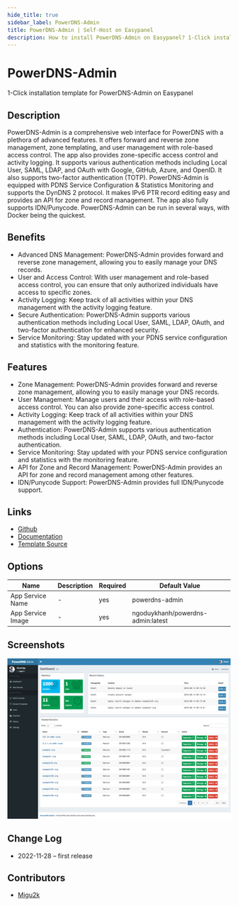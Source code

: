 ```yaml
---
hide_title: true
sidebar_label: PowerDNS-Admin
title: PowerDNS-Admin | Self-Host on Easypanel
description: How to install PowerDNS-Admin on Easypanel? 1-Click installation template for PowerDNS-Admin on Easypanel
---
```


<!-- generated -->

# PowerDNS-Admin

1-Click installation template for PowerDNS-Admin on Easypanel

## Description

PowerDNS-Admin is a comprehensive web interface for PowerDNS with a plethora of advanced features. It offers forward and reverse zone management, zone templating, and user management with role-based access control. The app also provides zone-specific access control and activity logging. It supports various authentication methods including Local User, SAML, LDAP, and OAuth with Google, GitHub, Azure, and OpenID. It also supports two-factor authentication (TOTP). PowerDNS-Admin is equipped with PDNS Service Configuration &amp; Statistics Monitoring and supports the DynDNS 2 protocol. It makes IPv6 PTR record editing easy and provides an API for zone and record management. The app also fully supports IDN/Punycode. PowerDNS-Admin can be run in several ways, with Docker being the quickest.

## Benefits

- Advanced DNS Management: PowerDNS-Admin provides forward and reverse zone management, allowing you to easily manage your DNS records.
- User and Access Control: With user management and role-based access control, you can ensure that only authorized individuals have access to specific zones.
- Activity Logging: Keep track of all activities within your DNS management with the activity logging feature.
- Secure Authentication: PowerDNS-Admin supports various authentication methods including Local User, SAML, LDAP, OAuth, and two-factor authentication for enhanced security.
- Service Monitoring: Stay updated with your PDNS service configuration and statistics with the monitoring feature.

## Features

- Zone Management: PowerDNS-Admin provides forward and reverse zone management, allowing you to easily manage your DNS records.
- User Management: Manage users and their access with role-based access control. You can also provide zone-specific access control.
- Activity Logging: Keep track of all activities within your DNS management with the activity logging feature.
- Authentication: PowerDNS-Admin supports various authentication methods including Local User, SAML, LDAP, OAuth, and two-factor authentication.
- Service Monitoring: Stay updated with your PDNS service configuration and statistics with the monitoring feature.
- API for Zone and Record Management: PowerDNS-Admin provides an API for zone and record management among other features.
- IDN/Punycode Support: PowerDNS-Admin provides full IDN/Punycode support.

## Links

- [Github](https://github.com/PowerDNS-Admin/PowerDNS-Admin)
- [Documentation](https://github.com/PowerDNS-Admin/PowerDNS-Admin/wiki)
- [Template Source](https://github.com/easypanel-io/templates/tree/main/templates/powerdns-admin)

## Options

Name | Description | Required | Default Value
-|-|-|-
App Service Name | - | yes | powerdns-admin
App Service Image | - | yes | ngoduykhanh/powerdns-admin:latest

## Screenshots

![PowerDNS-Admin Screenshot](./assets/screenshot.png)

## Change Log

- 2022-11-28 – first release

## Contributors

- [Migu2k](https://github.com/migu2k)
